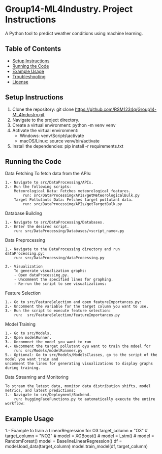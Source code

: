 # Group14-ML4Industry. Project Instructions

A Python tool to predict weather conditions using machine learning.

## Table of Contents

- [Setup Instructions](#setup-instructions)
- [Running the Code](#running-the-code)
- [Example Usage](#example-usage)
- [Troubleshooting](#troubleshooting)
- [License](#license)

## Setup Instructions

1. Clone the repository: git clone https://github.com/RSM1234q/Group14-ML4Industry.git
2. Navigate to the project directory.
3. Create a virtual environment: python -m venv venv
4. Activate the virtual environment:
   - Windows: venv\Scripts\activate
   - macOS/Linux: source venv/bin/activate
5. Install the dependencies: pip install -r requirements.txt

## Running the Code

Data Fetching
To fetch data from the APIs:

    1.- Navigate to src/DataProcessing/APIs.
    2.- Run the following scripts:
        Meteorological Data: Fetches meteorological features.
            run: src/DataProcessing/APIs/getMeteorologicalBulk.py
        Target Pollutants Data: Fetches target pollutant data.
            run: src/DataProcessing/APIs/getTargetBulk.py

Database Building

    1.- Navigate to src/DataProcessing/Databases.
    2.- Enter the desired script.
        run: src/DataProcessing/Databases/<script_name>.py

Data Preprocessing

    1.- Navigate to the DataProcessing directory and run dataProcessing.py:
        run: src/DataProcessing/dataProcessing.py

    2.- Visualization
        To generate visualization graphs:
        - Open dataProcessing.py.
        - Uncomment the specified lines for graphing.
        - Re-run the script to see visualizations:

Feature Selection

    1.- Go to src/FeatureSelection and open featureImportances.py:
    2.- Uncomment the variable for the target column you want to use.
    3.- Run the script to execute feature selection:
        run:  src/FeatureSelection/featureImportances.py

Model Training

    1.- Go to src/Models.
    2.- Open modelRunner.
    3.- Uncommnet the model you want to run
    4.- UNcomment the target pollutant oyu want to train the mdoel for
        run: src/Models/modelRunnner.py
    5.- Optional: Go to src/Models/ModelsClasses, go to the script of the model you want train and
    uncomment the lines for generating visualizations to display graphs during training.

Data Streaming and Monitoring

    To stream the latest data, monitor data distribution shifts, model metrics, and latest predictions:
    1.- Navigate to src/Deployment/Backend.
        run: huggingFaceFunctions.py to automatically execute the entire workflow:

## Example Usage

1.- Example to train a LinearRegression for O3
target_column = "O3" # target_column = "NO2" # model = XGBoost() # model = Lstm() # model = RandomForest()
model = BaselineLinearRegression()
df = model.load_data(target_column)
model.train_model(df, target_column)
